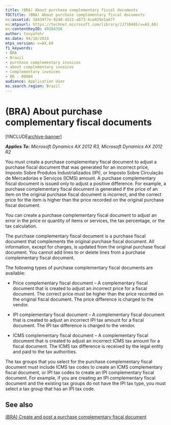 ```yaml
---
title: (BRA) About purchase complementary fiscal documents
TOCTitle: (BRA) About purchase complementary fiscal documents
ms:assetid: 3d439f7e-9240-4521-a873-4ce029e1a67f
ms:mtpsurl: https://technet.microsoft.com/library/JJ710465(v=AX.60)
ms:contentKeyID: 49384356
author: tonyafehr
ms.date: 04/18/2014
mtps_version: v=AX.60
f1_keywords:
- BRA
- Brazil
- purchase complementary invoices
- about complementary invoices
- Complementary invoices
- BR - 00004
audience: Application User
ms.search.region: Brazil
---
```


# (BRA) About purchase complementary fiscal documents 


[!INCLUDE[archive-banner](includes/archive-banner.md)]


_**Applies To:** Microsoft Dynamics AX 2012 R3, Microsoft Dynamics AX 2012 R2_

You must create a purchase complementary fiscal document to adjust a purchase fiscal document that was generated for an incorrect price, Imposto Sobre Produtos Industrializados (IPI), or Imposto Sobre Circulação de Mercadorias e Serviços (ICMS) amount. A purchase complementary fiscal document is issued only to adjust a positive difference. For example, a purchase complementary fiscal document is generated if the price of an item on the original purchase fiscal document is incorrect, and the correct price for the item is higher than the price recorded on the original purchase fiscal document.

You can create a purchase complementary fiscal document to adjust an error in the price or quantity of items or services, the tax percentage, or the tax calculation.

The purchase complementary fiscal document is a purchase fiscal document that complements the original purchase fiscal document. All information, except for charges, is updated from the original purchase fiscal document. You cannot add lines to or delete lines from a purchase complementary fiscal document.

The following types of purchase complementary fiscal documents are available:

  - Price complementary fiscal document – A complementary fiscal document that is created to adjust an incorrect price for a fiscal document. The correct price must be higher than the price recorded on the original fiscal document. The price difference is charged to the vendor.

  - IPI complementary fiscal document – A complementary fiscal document that is created to adjust an incorrect IPI tax amount for a fiscal document. The IPI tax difference is charged to the vendor.

  - ICMS complementary fiscal document – A complementary fiscal document that is created to adjust an incorrect ICMS tax amount for a fiscal document. The ICMS tax difference is received by the legal entity and paid to the tax authorities.

The tax groups that you select for the purchase complementary fiscal document must include ICMS tax codes to create an ICMS complementary fiscal document, or IPI tax codes to create an IPI complementary fiscal document. For example, if you are creating an IPI complementary fiscal document and the existing tax groups do not have the IPI tax type, you must select a tax group that has an IPI tax code.

## See also

[(BRA) Create and post a purchase complementary fiscal document](bra-create-and-post-a-purchase-complementary-fiscal-document.md)

  


